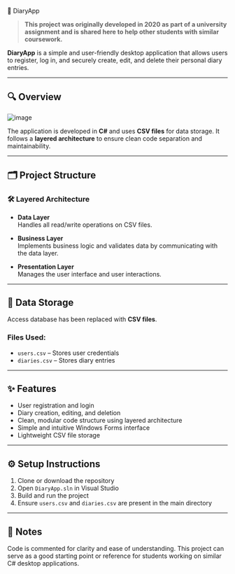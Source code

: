 📓 DiaryApp

> **This project was originally developed in 2020 as part of a university assignment and is shared here to help other students with similar coursework.**

**DiaryApp** is a simple and user-friendly desktop application that allows users to register, log in, and securely create, edit, and delete their personal diary entries.

---

## 🔍 Overview

![image](https://github.com/user-attachments/assets/9a4257f0-d7dd-4bb7-9a3e-cc94cd7fa317)

The application is developed in **C#** and uses **CSV files** for data storage. It follows a **layered architecture** to ensure clean code separation and maintainability.

---

## 🗂️ Project Structure

### 🛠️ Layered Architecture

- **Data Layer**  
  Handles all read/write operations on CSV files.

- **Business Layer**  
  Implements business logic and validates data by communicating with the data layer.

- **Presentation Layer**  
  Manages the user interface and user interactions.

---

## 💾 Data Storage

Access database has been replaced with **CSV files**.

### Files Used:
- `users.csv` – Stores user credentials  
- `diaries.csv` – Stores diary entries

---

## ✨ Features

- User registration and login
- Diary creation, editing, and deletion
- Clean, modular code structure using layered architecture
- Simple and intuitive Windows Forms interface
- Lightweight CSV file storage

---

## ⚙️ Setup Instructions

1. Clone or download the repository  
2. Open `DiaryApp.sln` in Visual Studio  
3. Build and run the project  
4. Ensure `users.csv` and `diaries.csv` are present in the main directory

---

## 📝 Notes

Code is commented for clarity and ease of understanding. This project can serve as a good starting point or reference for students working on similar C# desktop applications.
